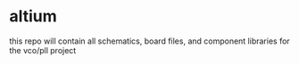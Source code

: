 altium
======

this repo will contain all schematics, board files, and component libraries for the vco/pll project
